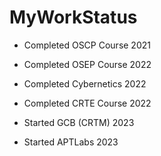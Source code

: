 # MyWorkStatus

- Completed OSCP Course 2021
- Completed OSEP Course 2022
- Completed Cybernetics 2022
- Completed CRTE Course 2022

- Started GCB (CRTM)    2023
- Started APTLabs       2023
